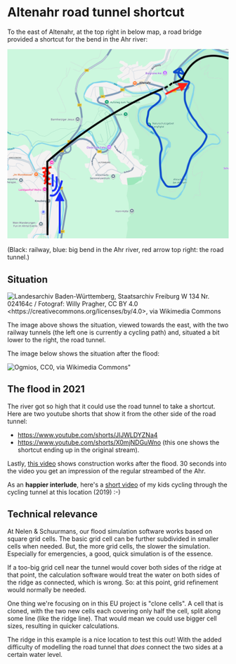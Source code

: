 # Altenahr road tunnel shortcut

To the east of Altenahr, at the top right in below map, a road bridge provided a shortcut for the bend in the Ahr river:

![](blockage-at-bridge-left-and-shortcut-tunnel-right.png)

(Black: railway, blue: big bend in the Ahr river, red arrow top right: the road tunnel.)

## Situation

![Landesarchiv Baden-Württemberg, Staatsarchiv Freiburg W 134 Nr. 024164c / Fotograf: Willy Pragher, CC BY 4.0 &lt;https://creativecommons.org/licenses/by/4.0&gt;, via Wikimedia Commons](https://upload.wikimedia.org/wikipedia/commons/thumb/1/1b/Altenahr-_Tunnels_bei_Altenahr_%28Engelslay-I-Tunnel%2C_Engelslay-II-Tunnel_und_Stra%C3%9Fentunnel%2C_Westportale%29_-_LABW_-_Staatsarchiv_Freiburg_W_134_Nr._024164c.jpg/512px-Altenahr-_Tunnels_bei_Altenahr_%28Engelslay-I-Tunnel%2C_Engelslay-II-Tunnel_und_Stra%C3%9Fentunnel%2C_Westportale%29_-_LABW_-_Staatsarchiv_Freiburg_W_134_Nr._024164c.jpg?20250803103519)


The image above shows the situation, viewed towards the east, with the two railway tunnels (the left one is currently a cycling path) and, situated a bit lower to the right, the road tunnel.

The image below shows the situation after the flood:

![Ogmios, CC0, via Wikimedia Commons"](https://upload.wikimedia.org/wikipedia/commons/thumb/7/73/2021-08-21_Altenahr_04.jpg/1024px-2021-08-21_Altenahr_04.jpg?20210823094213)


## The flood in 2021

The river got so high that it could use the road tunnel to take a shortcut. Here are two youtube shorts that show it from the other side of the road tunnel:

- https://www.youtube.com/shorts/JlJWLDYZNa4
- https://www.youtube.com/shorts/X0mjNDGuWno (this one shows the shortcut ending up in the original stream).

Lastly, [this video](https://www.youtube.com/watch?v=NmS4iDpWlpU) shows construction works after the flood. 30 seconds into the video you get an impression of the regular streambed of the Ahr.

As an **happier interlude**, here's a [short video](https://youtu.be/KwMq6hQiEng) of my kids cycling through the cycling tunnel at this location (2019) :-)


## Technical relevance

At Nelen & Schuurmans, our flood simulation software works based on square grid cells. The basic grid cell can be further subdivided in smaller cells when needed. But, the more grid cells, the slower the simulation. Especially for emergencies, a good, quick simulation is of the essence.

If a too-big grid cell near the tunnel would cover both sides of the ridge at that point, the calculation software would treat the water on both sides of the ridge as connected, which is wrong. So: at this point, grid refinement would normally be needed.

One thing we're focusing on in this EU project is "clone cells". A cell that is cloned, with the two new cells each covering only half the cell, split along some line (like the ridge line). That would mean we could use bigger cell sizes, resulting in quicker calculations.

The ridge in this example is a nice location to test this out! With the added difficulty of modelling the road tunnel that *does* connect the two sides at a certain water level.

